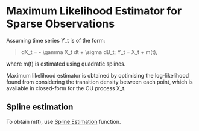 # Maximum Likelihood Estimator for Sparse Observations

Assuming time series Y_t is of the form:
> dX_t = - \gamma X_t dt + \sigma dB_t;
> Y_t = X_t + m(t),

where m(t) is estimated using quadratic splines.

Maximum likelihood estimator is obtained by optimising the log-likelihood found from
considering the transition density between each point, which is available in
closed-form for the OU process X_t.

## Spline estimation

To obtain m(t), use [Spline Estimation](200~https://github.com/pws3141/splineEstimation)
function.

